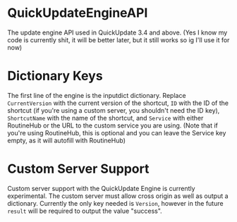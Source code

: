 # QuickUpdateEngineAPI
The update engine API used in QuickUpdate 3.4 and above. (Yes I know my code is currently shit, it will be better later, but it still works so ig I'll use it for now)

# Dictionary Keys
The first line of the engine is the inputdict dictionary. Replace `CurrentVersion` with the current version of the shortcut, `ID` with the ID of the shortcut (if you're using a custom server, you shouldn't need the ID key), `ShortcutName` with the name of the shortcut, and `Service` with either RoutineHub or the URL to the custom service you are using. (Note that if you're using RoutineHub, this is optional and you can leave the Service key empty, as it will autofill with RoutineHub)

# Custom Server Support
Custom server support with the QuickUpdate Engine is currently experimental. The custom server must allow cross origin as well as output a dictionary. Currently the only key needed is `Version`, however in the future `result` will be required to output the value "success".
